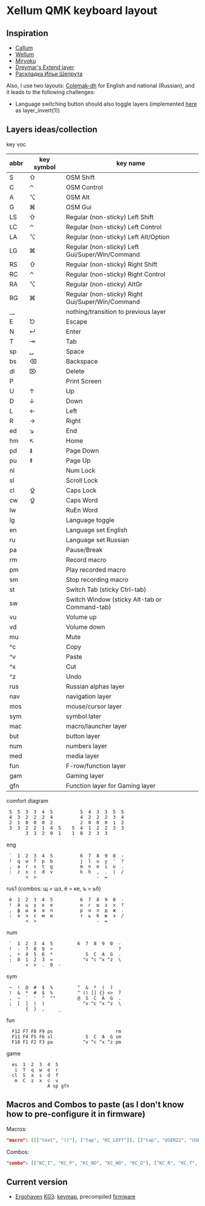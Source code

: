 # Xellum QMK keyboard layout

## Inspiration

- [Callum](https://github.com/callum-oakley/qmk_firmware/tree/master/users/callum)
- [Wellum](https://github.com/braindefender/wellum)
- [Miryoku](https://github.com/manna-harbour/miryoku)
- [Dreymar's Extend layer](https://dreymar.colemak.org/layers-extend.html)
- [Раскладка Ильи Шепрута](https://optozorax.github.io/p/my-keyboard-layout/)

Also, I use two layouts: [Colemak-dh](https://colemakmods.github.io/mod-dh/) for English and national (Russian), and it leads to the following challenges:

- Language switching button should also toggle layers (implemented [here](https://github.com/xelorr/xellum/blob/vial/keyboards/ergohaven/ergohaven_ruen.c#L20-L36) as layer_invert(1))

## Layers ideas/collection


key voc

| abbr | key symbol | key name |
| ---- | ---------- | -------- |
| S | ⇧ | OSM Shift |
| C | ⌃ | OSM Control |
| A | ⌥ | OSM Alt |
| G | ⌘ | OSM Gui |
| LS | ⇧ | Regular (non-sticky) Left Shift |
| LC | ⌃ | Regular (non-sticky) Left Control |
| LA | ⌥ | Regular (non-sticky) Left Alt/Option |
| LG | ⌘ | Regular (non-sticky) Left Gui/Super/Win/Command |
| RS | ⇧ | Regular (non-sticky) Right Shift |
| RC | ⌃ | Regular (non-sticky) Right Control |
| RA | ⌥ | Regular (non-sticky) AltGr |
| RG | ⌘ | Regular (non-sticky) Right Gui/Super/Win/Command |
| __ | | nothing/transition to previous layer |
| E | ⎋ | Escape |
| N | ↵ | Enter |
| T | ⇥ | Tab |
| sp | ␣ | Space |
| bs | ⌫ | Backspace |
| dl | ⌦ | Delete |
| P | | Print Screen |
| U | ↑ | Up |
| D | ↓ | Down |
| L | ← | Left |
| R | → | Right |
| ed | ↘ | End |
| hm | ↖ | Home |
| pd | ⇟ | Page Down |
| pu | ⇞ | Page Up |
| nl | | Num Lock |
| sl | | Scroll Lock |
| cl | ⇪ | Caps Lock |
| cw | ⇪ | Caps Word |
| lw | | RuEn Word |
| lg | | Language toggle |
| en | | Language set English |
| ru | | Language set Russian |
| pa | | Pause/Break |
| rm | | Record macro |
| pm | | Play recorded macro |
| sm | | Stop recording macro |
| st | | Switch Tab (sticky Ctrl-tab) |
| sw | | Switch Window (sticky Alt-tab or Command-tab) || eng | | English alphas layer |
| vu | | Volume up |
| vd | | Volume down |
| mu | | Mute |
| ^c | | Copy |
| ^v | | Paste |
| ^x | | Cut |
| ^z | | Undo |
| rus | | Russian alphas layer |
| nav | | navigation layer |
| mos | | mouse/cursor layer |
| sym | | symbol later |
| mac | | macro/launcher layer |
| but | | button layer |
| num | | numbers layer |
| med | | media layer |
| fun | | F-row/function layer |
| gam | | Gaming layer |
| gfn | | Function layer for Gaming layer |

comfort diagram
```
 5  5  3  3  4  5          5  4  3  3  5  5
 4  3  2  2  2  4          4  2  2  2  3  4
 2  1  0  0  0  2          2  0  0  0  1  2
 3  3  2  2  1  4  5    5  4  1  2  2  3  3
       3  3  2  0  1    1  0  2  3  3
```

eng
```
 `  1  2  3  4  5          6  7  8  9  0  -
 !  q  w  f  p  b          j  l  u  y  '  ?
 ,  a  r  s  t  g          m  n  e  i  o  .
 :  z  x  c  d  v          k  h  ,  .  |  /
       <  >                      -  =
```

rus1 (combos: щ = шз, ё = ке, ъ = ьб)
```
 ё  1  2  3  4  5          6  7  8  9  0  -
 !  й  ц  у  к  е          н  г  ш  з  х  ?
 ,  ф  ы  в  а  п          р  о  л  д  ж  .
 :  я  ч  с  м  и          т  ь  б  ю  э  /
       <  >                      -  =
```

num
```
 `  1  2  3  4  5         6  7  8  9  0  -
 !  -  7  8  9  ÷                        ?
 ,  +  4  5  6  *            S  C  A  G  .
 ;  0  1  2  3  =           ^v ^c ^x ^z  \
       <  >  .  0  -                
```

sym
```
 ~  !  @  #  $  %         ^  &  *  (  )  _
 !  &  *  #  $  %         ^ () [] {} <>  ?
 ,  ~  `  '  "  ""        @  S  C  A  G  .
 ;  [  ]  (  )              ^v ^c ^x ^z  \
       {  }  ,     _                
```

fun
```
  F12 F7 F8 F9 ps                       rm
  F11 F4 F5 F6 sl            S  C  A  G sm
  F10 F1 F2 F3 pa           ^v ^c ^x ^z pm
```

game
```
  es  1  2  3  4  5
   i  T  q  w  e  r
  cl  S  a  s  d  f
   m  C  z  x  c  v
               A sp gfn
```

## Macros and Combos to paste (as I don't know how to pre-configure it in firmware)

Macros:
```json
"macro": [[["text", "()"], ["tap", "KC_LEFT"]], [["tap", "USER22", "USER23", "KC_LEFT"]], [["tap", "USER24", "USER25", "KC_LEFT"]], [["tap", "USER26", "USER27", "KC_LEFT"]], [["tap", "LSFT(KC_1)", "KC_SPACE", "OSM(MOD_LSFT)"]], [["tap", "USER20", "KC_SPACE", "OSM(MOD_LSFT)"]], [["tap", "USER16", "KC_SPACE"]], [["tap", "USER15", "KC_SPACE", "OSM(MOD_LSFT)"]], [["tap", "USER18", "KC_SPACE"]], [["tap", "USER19", "USER19", "KC_LEFT"]], [["tap", "KC_LGUI"], ["delay", 200], ["text", "Terminal"], ["delay", 200], ["tap", "KC_ENTER"]], [["tap", "KC_LGUI"], ["delay", 200], ["text", "Files"], ["delay", 200], ["tap", "KC_ENTER"]], [["tap", "KC_LGUI"], ["delay", 200], ["text", "Sublime Text"], ["delay", 200], ["tap", "KC_ENTER"]], [["tap", "KC_LGUI"], ["delay", 200], ["text", "Browser"], ["delay", 200], ["tap", "KC_ENTER"]], [["tap", "KC_LGUI"], ["delay", 200], ["text", "Calculator"], ["delay", 200], ["tap", "KC_ENTER"]], [["tap", "KC_LGUI"], ["delay", 200], ["text", "Vial"], ["delay", 200], ["tap", "KC_ENTER"]], [["tap", "KC_LGUI"], ["delay", 200], ["text", "Outlook"], ["delay", 200], ["tap", "KC_ENTER"]], [["tap", "KC_LGUI"], ["delay", 200], ["text", "Telegram"], ["delay", 200], ["tap", "KC_ENTER"]], [["tap", "KC_LGUI"], ["delay", 200], ["text", "Excel"], ["delay", 200], ["tap", "KC_ENTER"]], [["tap", "KC_LGUI"], ["delay", 200], ["text", "Visual Studio Code"], ["delay", 200], ["tap", "KC_ENTER"]], [["tap", "LGUI(KC_R)"], ["delay", 500], ["text", "shutdown -s -f -t 00"], ["delay", 100], ["tap", "KC_ENTER"]], [["tap", "LGUI(KC_R)"], ["delay", 500], ["text", "shutdown -r -f -t 00"], ["delay", 100], ["tap", "KC_ENTER"]], [], [], [], [["tap", "KC_DOWN", "KC_DOWN", "KC_DOWN"], ["delay", 100], ["text", "some useless pass 1"], ["tap", "KC_ENTER"]], [["text", "some useless pass 2"], ["tap", "KC_ENTER"]], [], [], [["text", "https://monkeytype.com/"], ["tap", "KC_ENTER"]], [], [], [], [], [], [], [], [], [], [], [], [], [], [], [], [], [], [], [], [], [], [], [], [], [], [], [], [], [], [], [], [], [], [], [], [], [], [], [], [], [], [], [], [], [], [], [], [], [], [], [], [], [], [], [], [], [], [], [], [], [], [], [], [], [], [], [], [], [], [], [], [], [], [], [], [], [], [], []]
```

Combos:
```json
"combo": [["KC_I", "KC_P", "KC_NO", "KC_NO", "KC_O"], ["KC_R", "KC_T", "KC_NO", "KC_NO", "KC_GRAVE"], ["KC_M", "KC_COMMA", "KC_NO", "KC_NO", "KC_RBRACKET"], ["KC_NO", "KC_NO", "KC_NO", "KC_NO", "KC_NO"], ["KC_NO", "KC_NO", "KC_NO", "KC_NO", "KC_NO"], ["KC_NO", "KC_NO", "KC_NO", "KC_NO", "KC_NO"], ["KC_NO", "KC_NO", "KC_NO", "KC_NO", "KC_NO"], ["KC_NO", "KC_NO", "KC_NO", "KC_NO", "KC_NO"], ["KC_NO", "KC_NO", "KC_NO", "KC_NO", "KC_NO"], ["KC_NO", "KC_NO", "KC_NO", "KC_NO", "KC_NO"], ["KC_NO", "KC_NO", "KC_NO", "KC_NO", "KC_NO"], ["KC_NO", "KC_NO", "KC_NO", "KC_NO", "KC_NO"], ["KC_NO", "KC_NO", "KC_NO", "KC_NO", "KC_NO"], ["KC_NO", "KC_NO", "KC_NO", "KC_NO", "KC_NO"], ["KC_NO", "KC_NO", "KC_NO", "KC_NO", "KC_NO"], ["KC_NO", "KC_NO", "KC_NO", "KC_NO", "KC_NO"], ["KC_NO", "KC_NO", "KC_NO", "KC_NO", "KC_NO"], ["KC_NO", "KC_NO", "KC_NO", "KC_NO", "KC_NO"], ["KC_NO", "KC_NO", "KC_NO", "KC_NO", "KC_NO"], ["KC_NO", "KC_NO", "KC_NO", "KC_NO", "KC_NO"], ["KC_NO", "KC_NO", "KC_NO", "KC_NO", "KC_NO"], ["KC_NO", "KC_NO", "KC_NO", "KC_NO", "KC_NO"], ["KC_NO", "KC_NO", "KC_NO", "KC_NO", "KC_NO"], ["KC_NO", "KC_NO", "KC_NO", "KC_NO", "KC_NO"], ["KC_NO", "KC_NO", "KC_NO", "KC_NO", "KC_NO"], ["KC_NO", "KC_NO", "KC_NO", "KC_NO", "KC_NO"], ["KC_NO", "KC_NO", "KC_NO", "KC_NO", "KC_NO"], ["KC_NO", "KC_NO", "KC_NO", "KC_NO", "KC_NO"], ["KC_NO", "KC_NO", "KC_NO", "KC_NO", "KC_NO"], ["KC_NO", "KC_NO", "KC_NO", "KC_NO", "KC_NO"], ["KC_NO", "KC_NO", "KC_NO", "KC_NO", "KC_NO"], ["KC_NO", "KC_NO", "KC_NO", "KC_NO", "KC_NO"]]
```

## Current version

- [Ergohaven](https://ergohaven.xyz/) [K03](https://ergohaven.xyz/k03): [keymap](./keyboards/ergohaven/k03/keymaps/miryoku/keymap.c), precompiled [firmware](https://github.com/XelorR/xellum/releases/download/latest/ergohaven_k03_miryoku.uf2)
